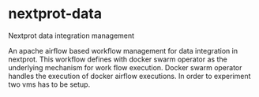 # nextprot-data

Nextprot data integration management

An apache airflow based workflow management for data integration in nextprot. This workflow defines with docker swarm operator as the underlying mechanism for work flow execution.
Docker swarm operator handles the execution of docker airflow executions. In order to experiment two vms has to be setup.


